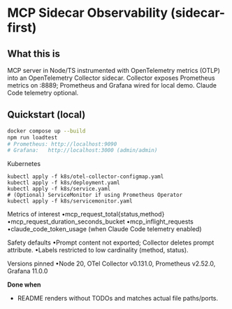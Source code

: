 # MCP Sidecar Observability (sidecar-first)

## What this is
MCP server in Node/TS instrumented with OpenTelemetry metrics (OTLP) into an OpenTelemetry Collector sidecar. Collector exposes Prometheus metrics on :8889; Prometheus and Grafana wired for local demo. Claude Code telemetry optional.

## Quickstart (local)
```bash
docker compose up --build
npm run loadtest
# Prometheus: http://localhost:9090
# Grafana:   http://localhost:3000 (admin/admin)
```

Kubernetes

```
kubectl apply -f k8s/otel-collector-configmap.yaml
kubectl apply -f k8s/deployment.yaml
kubectl apply -f k8s/service.yaml
# (Optional) ServiceMonitor if using Prometheus Operator
kubectl apply -f k8s/servicemonitor.yaml
```

Metrics of interest
•mcp_request_total{status,method}
•mcp_request_duration_seconds_bucket
•mcp_inflight_requests
•claude_code_token_usage (when Claude Code telemetry enabled)

Safety defaults
•Prompt content not exported; Collector deletes prompt attribute.
•Labels restricted to low cardinality (method, status).

Versions pinned
•Node 20, OTel Collector v0.131.0, Prometheus v2.52.0, Grafana 11.0.0

**Done when**
- README renders without TODOs and matches actual file paths/ports.
